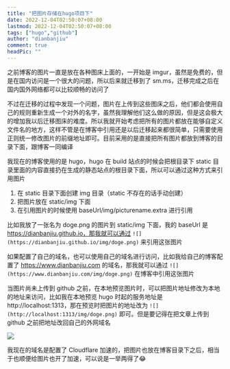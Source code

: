```yaml
---
title: "把图片存储在hugo项目下"
date: 2022-12-04T02:50:07+08:00
lastmod: 2022-12-04T02:50:07+08:00
tags: ["hugo","github"]
author: "dianbanjiu"
comment: true
headPic: ""
---
```


之前博客的图片一直是放在各种图床上面的，一开始是 imgur，虽然是免费的，但是在国内访问是一个很大的问题，所以后来就迁移到了 sm.ms，迁移完成之后在国内国外网络都可以比较顺畅的访问了  

不过在迁移的过程中发现一个问题，图片在上传到这些图床之后，他们都会使用自己的规则重新生成一个对外的名字，虽然我理解他们这么做的原因，但是这会极大的增加我以后迁移图床的难度。所以我就开始考虑把所有的图片都放在能够自定义文件名的地方，这样不管是在博客中引用还是以后迁移起来都很简单，只需要使用正则统一修改图片的前缀地址即可。目前采用的是直接把所有图片都放到博客的目录下面，跟博客一同编译  

我现在的博客使用的是 hugo，hugo 在 build 站点的时候会把根目录下 static 目录里面的内容直接扔在生成的静态站点的根目录下面，所以可以通过这种方式来引用图片  
1. 在 static 目录下面创建 img 目录（static 不存在的话手动创建）  
2. 把图片放在 static/img 下面  
3. 在引用图片的时候使用 baseUrl/img/picturename.extra 进行引用  

比如我放了一张名为 doge.png 的图片到 static/img 下面，我的 baseUrl 是 https://dianbanjiu.github.io，那我就可以通过 `![](https://dianbanjiu.github.io/img/doge.png)` 来引用这张图片  

如果配置了自己的域名，也可以使用自己的域名进行访问，比如我给自己的博客配置了 https://www.dianbanjiu.com 的域名，那我就可以通过 `![](https://www.dianbanjiu.com/img/doge.png)` 在博客中引用这张图片  

当图片尚未上传到 github 之前，在本地预览图片时，可以把图片地址修改为本地的地址来访问，比如我在本地预览 hugo 时起的服务地址是 http://localhost:1313，那在预览时把图片的地址改为 `![](http://localhost:1313/img/doge.png)` 即可。但是要记得在把文章上传到 github 之前把地址改回自己的外网域名  

![](https://www.dianbanjiu.com/img/doge.png)  

我现在的域名是配置了 Cloudflare 加速的，把图片也放在博客目录下之后，相当于也顺便给图片也开了加速，可以说是一举两得了😂